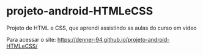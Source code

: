 # projeto-android-HTMLeCSS
 Projeto de HTML e CSS, que aprendi assistindo as aulas do curso em video

Para acessar o site:
https://denner-94.github.io/projeto-android-HTMLeCSS/
